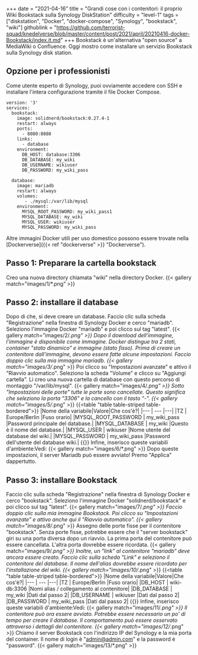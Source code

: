 +++
date = "2021-04-16"
title = "Grandi cose con i contenitori: il proprio Wiki Bookstack sulla Synology DiskStation"
difficulty = "level-1"
tags = ["diskstation", "Docker", "docker-compose", "Synology", "bookstack", "wiki"]
githublink = "https://github.com/terrorist-squad/knedelverse/blob/master/content/post/2021/april/20210416-docker-Bookstack/index.it.md"
+++
Bookstack è un'alternativa "open source" a MediaWiki o Confluence. Oggi mostro come installare un servizio Bookstack sulla Synology disk station.
## Opzione per i professionisti
Come utente esperto di Synology, puoi ovviamente accedere con SSH e installare l'intera configurazione tramite il file Docker Compose.
```
version: '3'
services:
  bookstack:
    image: solidnerd/bookstack:0.27.4-1
    restart: always
    ports:
      - 8080:8080
    links:
      - database
    environment:
      DB_HOST: database:3306
      DB_DATABASE: my_wiki
      DB_USERNAME: wikiuser
      DB_PASSWORD: my_wiki_pass
      
  database:
    image: mariadb
    restart: always
    volumes:
       - ./mysql:/var/lib/mysql
    environment:
      MYSQL_ROOT_PASSWORD: my_wiki_pass1
      MYSQL_DATABASE: my_wiki
      MYSQL_USER: wikiuser
      MYSQL_PASSWORD: my_wiki_pass

```
Altre immagini Docker utili per uso domestico possono essere trovate nella [Dockerverse]({{< ref "dockerverse" >}} "Dockerverse").
## Passo 1: Preparare la cartella bookstack
Creo una nuova directory chiamata "wiki" nella directory Docker.
{{< gallery match="images/1/*.png" >}}

## Passo 2: installare il database
Dopo di che, si deve creare un database. Faccio clic sulla scheda "Registrazione" nella finestra di Synology Docker e cerco "mariadb". Seleziono l'immagine Docker "mariadb" e poi clicco sul tag "latest".
{{< gallery match="images/2/*.png" >}}
Dopo il download dell'immagine, l'immagine è disponibile come immagine. Docker distingue tra 2 stati, container "stato dinamico" e immagine (stato fisso). Prima di creare un contenitore dall'immagine, devono essere fatte alcune impostazioni. Faccio doppio clic sulla mia immagine mariadb.
{{< gallery match="images/3/*.png" >}}
Poi clicco su "Impostazioni avanzate" e attivo il "Riavvio automatico". Seleziono la scheda "Volume" e clicco su "Aggiungi cartella". Lì creo una nuova cartella di database con questo percorso di montaggio "/var/lib/mysql".
{{< gallery match="images/4/*.png" >}}
Sotto "Impostazioni delle porte" tutte le porte sono cancellate. Questo significa che seleziono la porta "3306" e la cancello con il tasto "-".
{{< gallery match="images/5/*.png" >}}
{{<table "table table-striped table-bordered">}}
|Nome della variabile|Valore|Che cos'è?|
|--- | --- |---|
|TZ	| Europe/Berlin |Fuso orario|
|MYSQL_ROOT_PASSWORD	|  my_wiki_pass |Password principale del database.|
|MYSQL_DATABASE | 	my_wiki	|Questo è il nome del database.|
|MYSQL_USER	|  wikiuser	|Nome utente del database del wiki.|
|MYSQL_PASSWORD	|  my_wiki_pass	|Password dell'utente del database wiki.|
{{</table>}}
Infine, inserisco queste variabili d'ambiente:Vedi:
{{< gallery match="images/6/*.png" >}}
Dopo queste impostazioni, il server Mariadb può essere avviato! Premo "Applica" dappertutto.
## Passo 3: installare Bookstack
Faccio clic sulla scheda "Registrazione" nella finestra di Synology Docker e cerco "bookstack". Seleziono l'immagine Docker "solidnerd/bookstack" e poi clicco sul tag "latest".
{{< gallery match="images/7/*.png" >}}
Faccio doppio clic sulla mia immagine Bookstack. Poi clicco su "Impostazioni avanzate" e attivo anche qui il "Riavvio automatico".
{{< gallery match="images/8/*.png" >}}
Assegno delle porte fisse per il contenitore "bookstack". Senza porte fisse, potrebbe essere che il "server bookstack" giri su una porta diversa dopo un riavvio. La prima porta del contenitore può essere cancellata. L'altra porta dovrebbe essere ricordata.
{{< gallery match="images/9/*.png" >}}
Inoltre, un "link" al contenitore "mariadb" deve ancora essere creato. Faccio clic sulla scheda "Link" e seleziono il contenitore del database. Il nome dell'alias dovrebbe essere ricordato per l'installazione del wiki.
{{< gallery match="images/10/*.png" >}}
{{<table "table table-striped table-bordered">}}
|Nome della variabile|Valore|Che cos'è?|
|--- | --- |---|
|TZ	| Europe/Berlin |Fuso orario|
|DB_HOST	| wiki-db:3306	|Nomi alias / collegamento al contenitore|
|DB_DATABASE	| my_wiki |Dati dal passo 2|
|DB_USERNAME	| wikiuser |Dati dal passo 2|
|DB_PASSWORD	| my_wiki_pass	|Dati dal passo 2|
{{</table>}}
Infine, inserisco queste variabili d'ambiente:Vedi:
{{< gallery match="images/11/*.png" >}}
Il contenitore può ora essere avviato. Potrebbe essere necessario un po' di tempo per creare il database. Il comportamento può essere osservato attraverso i dettagli del contenitore.
{{< gallery match="images/12/*.png" >}}
Chiamo il server Bookstack con l'indirizzo IP del Synology e la mia porta del container. Il nome di login è "admin@admin.com" e la password è "password".
{{< gallery match="images/13/*.png" >}}
